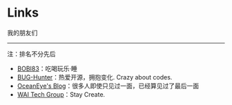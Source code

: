

# Links

我的朋友们

---

注：排名不分先后

* [BOBI83](https://bobi.site/)：吃喝玩乐·睡
* [BUG-Hunter](https://bug-hunter.baklib.com/)：热爱开源，拥抱变化. Crazy about codes.
* [OceanEye's Blog](http://blog.oceaneye.moe/)：很多人即使只见过一面，已经算见过了最后一面
* [WAI Tech Group](http://waitech.top)：Stay Create.




